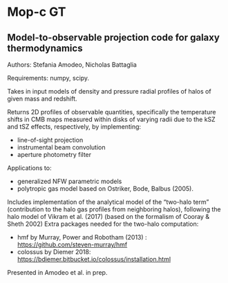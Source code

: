# Mop-c GT
## Model-to-observable projection code for galaxy thermodynamics

 Authors: Stefania Amodeo, Nicholas Battaglia
 
Requirements: numpy, scipy.

 Takes in input models of density and pressure radial profiles of halos of given mass and redshift.

 Returns 2D profiles of observable quantities, specifically the temperature shifts in CMB maps measured within disks of varying radii due to the kSZ and tSZ effects, respectively, by implementing:

 - line-of-sight projection
 - instrumental beam convolution
 - aperture photometry filter

 Applications to:
 - generalized NFW parametric models
 - polytropic gas model based on Ostriker, Bode, Balbus (2005).
 
Includes implementation of the analytical model of the “two-halo term” (contribution to the halo gas profiles from neighboring halos), following the halo model of Vikram et al. (2017) (based on the formalism of Cooray & Sheth 2002)
Extra packages needed for the two-halo computation: 
- hmf by Murray, Power and Robotham (2013) : https://github.com/steven-murray/hmf 
- colossus by Diemer 2018: https://bdiemer.bitbucket.io/colossus/installation.html

Presented in Amodeo et al. in prep.
